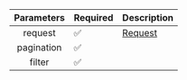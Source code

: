 | Parameters | Required           | Description           |
|:----------:|--------------------|-----------------------|
|  request   | :white_check_mark: | [Request](Request.md) |
| pagination | :white_check_mark: |                       |
|   filter   | :white_check_mark: |                       |
